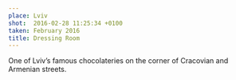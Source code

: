 ```yaml
---
place: Lviv
shot:  2016-02-28 11:25:34 +0100
taken: February 2016
title: Dressing Room
---
```


One of Lviv’s famous chocolateries on the corner of Cracovian and Armenian streets.
